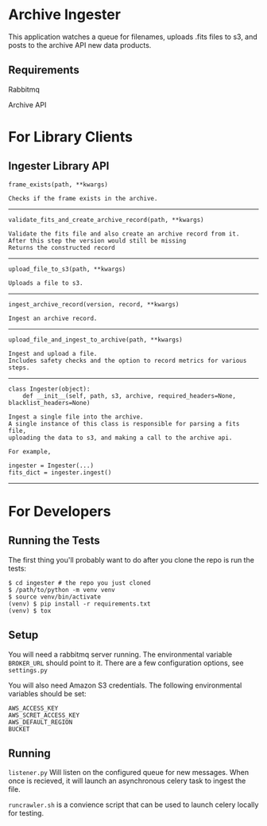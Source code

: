 Archive Ingester
================

This application watches a queue for filenames, uploads .fits files to s3,
and posts to the archive API new data products.

Requirements
------------

Rabbitmq

Archive API

For Library Clients
===================

Ingester Library API
--------------------
<!-- TODO: convert this to use pydoc and the function docstrings --> 

    frame_exists(path, **kwargs)
    
    Checks if the frame exists in the archive.

---
    validate_fits_and_create_archive_record(path, **kwargs)
    
    Validate the fits file and also create an archive record from it.
    After this step the version would still be missing
    Returns the constructed record

---
    upload_file_to_s3(path, **kwargs)
    
    Uploads a file to s3.

---
    ingest_archive_record(version, record, **kwargs)
    
    Ingest an archive record.

---
    upload_file_and_ingest_to_archive(path, **kwargs)
     
    Ingest and upload a file.
    Includes safety checks and the option to record metrics for various steps.

---
    class Ingester(object):
        def __init__(self, path, s3, archive, required_headers=None, blacklist_headers=None)

    Ingest a single file into the archive.
    A single instance of this class is responsible for parsing a fits file,
    uploading the data to s3, and making a call to the archive api.
    
    For example,
    
    ingester = Ingester(...)
    fits_dict = ingester.ingest()

---


For Developers
==============

Running the Tests
-------------
The first thing you'll probably want to do after you clone the repo is run the tests:

```
$ cd ingester # the repo you just cloned
$ /path/to/python -m venv venv
$ source venv/bin/activate
(venv) $ pip install -r requirements.txt
(venv) $ tox
````

Setup
-----

You will need a rabbitmq server running. The environmental variable `BROKER_URL`
should point to it. There are a few configuration options, see `settings.py`

You will also need Amazon S3 credentials. The following environmental variables
should be set:

    AWS_ACCESS_KEY
    AWS_SCRET_ACCESS_KEY
    AWS_DEFAULT_REGION
    BUCKET


Running
-------

`listener.py` Will listen on the configured queue for new messages. When once is recieved,
it will launch an asynchronous celery task to ingest the file.

`runcrawler.sh` is a convience script that can be used to launch celery locally for testing.

